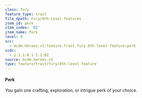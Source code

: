 ```yaml
---
class: fury
feature_type: trait
file_dpath: Fury/8th-Level Features
item_id: perk
item_index: '02'
item_name: Perk
level: 8
scc:
  - mcdm.heroes.v1:feature.trait.fury.8th-level-feature:perk
scdc:
  - 1.1.1:8.1.5.2:02
source: mcdm.heroes.v1
type: feature/trait/fury/8th-level-feature
---
```


#### Perk

You gain one crafting, exploration, or intrigue perk of your choice.
